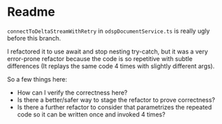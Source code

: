 # Readme

`connectToDeltaStreamWithRetry` in `odspDocumentService.ts` is really ugly before this branch.

I refactored it to use await and stop nesting try-catch, but it was a very error-prone refactor because the code is so repetitive with subtle differences (It replays the same code 4 times with slightly different args).

So a few things here:

- How can I verify the correctness here?
- Is there a better/safer way to stage the refactor to prove correctness?
- Is there a further refactor to consider that parametrizes the repeated code so it can be written once and invoked 4 times?
